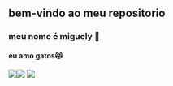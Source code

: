 ## bem-vindo ao meu repositorio  
### meu nome é miguely 🐾
#### eu amo gatos😻
![](https://media1.tenor.com/m/jvsVBSMabc4AAAAC/rose-cat-give-give-rose-to-cat.gif)![](https://media1.tenor.com/m/nisaHYy8yAYAAAAd/besito-catlove.gif)
![](https://media.tenor.com/5nSKlBlwdkIAAAAi/cat.gif)
